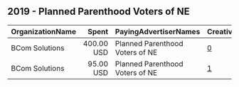 ## 2019 - Planned Parenthood Voters of NE 
|OrganizationName|Spent|PayingAdvertiserNames|CreativeUrls|Impressions|Genders|AgeBrackets|CountryCodes|BillingAddresses|CandidateBallotInformation|
|:---|---:|:---|:---|---:|:---|:---|:---|:---|:---|
|BCom Solutions|400.00 USD|Planned Parenthood Voters of NE|[0](https://www.snap.com/political-ads/asset/07f6cf42cd05c69b679ecfa05079dc5b61bf3b81a432f182272014517108e22d?mediaType=jpg)|124,691||18+|united states|"919 Central Ave,Auburn,68305,US"||
|BCom Solutions|95.00 USD|Planned Parenthood Voters of NE|[1](https://www.snap.com/political-ads/asset/ee63bde2424ccd579b5fdfb1f0a830ec70ba49aea5e90349ccf781103eb30dcb?mediaType=jpg)|27,718||18+|united states|"919 Central Ave,Auburn,68305,US"||
